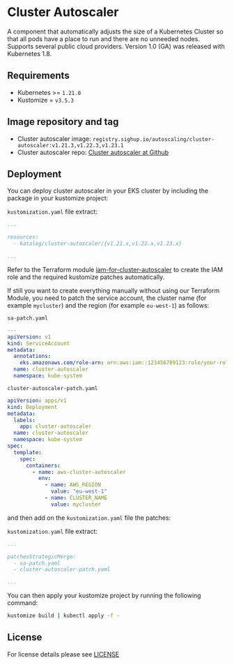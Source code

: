 # Cluster Autoscaler

<!-- <KFD-DOCS> -->

A component that automatically adjusts the size of a Kubernetes Cluster so that all pods have a place to run and there are no unneeded nodes. Supports several public cloud providers. Version 1.0 (GA) was released with Kubernetes 1.8.

## Requirements

- Kubernetes >= `1.21.0`
- Kustomize = `v3.5.3`

## Image repository and tag

* Cluster autoscaler image: `registry.sighup.io/autoscaling/cluster-autoscaler:v1.21.3,v1.22.3,v1.23.1`
* Cluster autoscaler repo: [Cluster autoscaler at Github][github]

## Deployment

You can deploy cluster autoscaler in your EKS cluster by including the package in your kustomize project:

`kustomization.yaml` file extract:
```yaml
...

resources:
  - katalog/cluster-autoscaler/{v1.21.x,v1.22.x,v1.23.x}

...
```

Refer to the Terraform module [iam-for-cluster-autoscaler](../../modules/iam-for-cluster-autoscaler) to create the
IAM role and the required kustomize patches automatically.

If still you want to create everything manually without using our Terraform Module, you need to patch the service account, the cluster name
(for example `mycluster`) and the region (for example `eu-west-1`) as follows:

`sa-patch.yaml`
```yaml
---
apiVersion: v1
kind: ServiceAccount
metadata:
  annotations:
    eks.amazonaws.com/role-arn: arn:aws:iam::123456789123:role/your-role-name
  name: cluster-autoscaler
  namespace: kube-system
```

`cluster-autoscaler-patch.yaml`
```yaml
apiVersion: apps/v1
kind: Deployment
metadata:
  labels:
    app: cluster-autoscaler
  name: cluster-autoscaler
  namespace: kube-system
spec:
  template:
    spec:
      containers:
        - name: aws-cluster-autoscaler
          env:
            - name: AWS_REGION
              value: "eu-west-1"
            - name: CLUSTER_NAME
              value: mycluster
```

and then add on the `kustomization.yaml` file the patches:

`kustomization.yaml` file extract:
```yaml
...

patchesStrategicMerge:
  - sa-patch.yaml
  - cluster-autoscaler-patch.yaml

...
```

You can then apply your kustomize project by running the following command:

```bash
kustomize build | kubectl apply -f -
```

<!-- Links -->

[github]: https://github.com/kubernetes/autoscaler

<!-- </KFD-DOCS> -->

## License

For license details please see [LICENSE](../../LICENSE)


